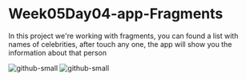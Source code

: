 # Week05Day04-app-Fragments

In this project we're working with fragments, you can found a list with names of celebrities, after touch any one, the app will show you the information about that person

![github-small](https://github.com/heinerthebestMobileApps/Week05Day04-app-Fragments/blob/master/1.PNG)
![github-small](https://github.com/heinerthebestMobileApps/Week05Day04-app-Fragments/blob/master/2.PNG)
